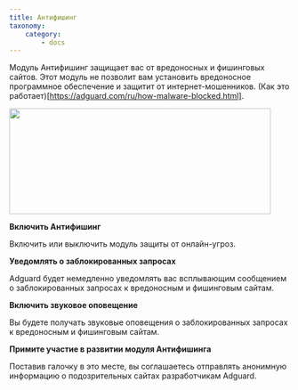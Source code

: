 ```yaml
---
title: Антифишинг
taxonomy:
    category:
        - docs
---
```


Модуль Антифишинг защищает вас от вредоносных и фишинговых сайтов. Этот модуль не позволит вам установить вредоносное программное обеспечение и защитит от интернет-мошенников. (Как это работает)[https://adguard.com/ru/how-malware-blocked.html].

<img src="https://cloud.githubusercontent.com/assets/20211341/19956990/63c4b40c-a179-11e6-972f-b6f0d2096430.png" width=470 height=190>

**Включить Антифишинг**

Включить или выключить модуль защиты от онлайн-угроз.

**Уведомлять о заблокированных запросах**

Adguard будет немедленно уведомлять вас всплывающим сообщением о заблокированных запросах к вредоносным и фишинговым сайтам.

**Включить звуковое оповещение**

Вы будете получать звуковые оповещения о заблокированных запросах к вредоносным и фишинговым сайтам.

**Примите участие в развитии модуля Антифишинга**

Поставив галочку в это месте, вы соглашаетесь отправлять анонимную информацию о подозрительных сайтах разработчикам Adguard.
